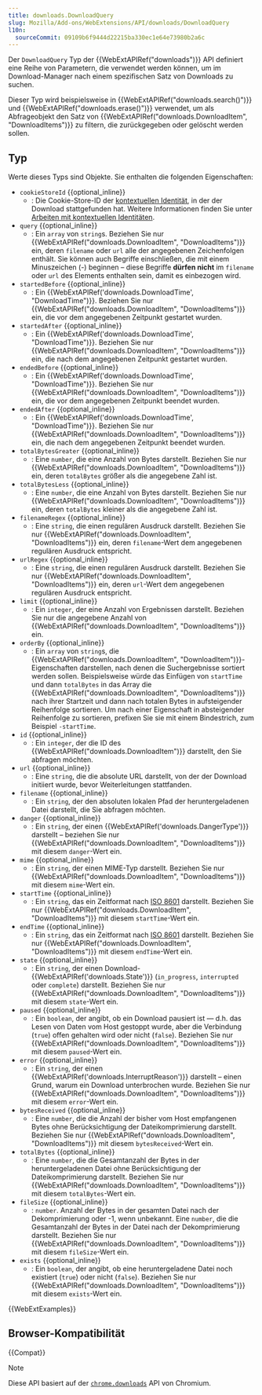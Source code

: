 ```yaml
---
title: downloads.DownloadQuery
slug: Mozilla/Add-ons/WebExtensions/API/downloads/DownloadQuery
l10n:
  sourceCommit: 09109b6f9444d22215ba330ec1e64e73980b2a6c
---
```


Der `DownloadQuery` Typ der {{WebExtAPIRef("downloads")}} API definiert eine Reihe von Parametern, die verwendet werden können, um im Download-Manager nach einem spezifischen Satz von Downloads zu suchen.

Dieser Typ wird beispielsweise in {{WebExtAPIRef("downloads.search()")}} und {{WebExtAPIRef("downloads.erase()")}} verwendet, um als Abfrageobjekt den Satz von {{WebExtAPIRef("downloads.DownloadItem", "DownloadItems")}} zu filtern, die zurückgegeben oder gelöscht werden sollen.

## Typ

Werte dieses Typs sind Objekte. Sie enthalten die folgenden Eigenschaften:

- `cookieStoreId` {{optional_inline}}
  - : Die Cookie-Store-ID der [kontextuellen Identität](/de/docs/Mozilla/Add-ons/WebExtensions/Work_with_contextual_identities), in der der Download stattgefunden hat. Weitere Informationen finden Sie unter [Arbeiten mit kontextuellen Identitäten](/de/docs/Mozilla/Add-ons/WebExtensions/Work_with_contextual_identities).
- `query` {{optional_inline}}
  - : Ein `array` von `string`s. Beziehen Sie nur {{WebExtAPIRef("downloads.DownloadItem", "DownloadItems")}} ein, deren `filename` oder `url` alle der angegebenen Zeichenfolgen enthält. Sie können auch Begriffe einschließen, die mit einem Minuszeichen (-) beginnen – diese Begriffe **dürfen nicht** im `filename` oder `url` des Elements enthalten sein, damit es einbezogen wird.
- `startedBefore` {{optional_inline}}
  - : Ein {{WebExtAPIRef('downloads.DownloadTime', "DownloadTime")}}. Beziehen Sie nur {{WebExtAPIRef("downloads.DownloadItem", "DownloadItems")}} ein, die vor dem angegebenen Zeitpunkt gestartet wurden.
- `startedAfter` {{optional_inline}}
  - : Ein {{WebExtAPIRef('downloads.DownloadTime', "DownloadTime")}}. Beziehen Sie nur {{WebExtAPIRef("downloads.DownloadItem", "DownloadItems")}} ein, die nach dem angegebenen Zeitpunkt gestartet wurden.
- `endedBefore` {{optional_inline}}
  - : Ein {{WebExtAPIRef('downloads.DownloadTime', "DownloadTime")}}. Beziehen Sie nur {{WebExtAPIRef("downloads.DownloadItem", "DownloadItems")}} ein, die vor dem angegebenen Zeitpunkt beendet wurden.
- `endedAfter` {{optional_inline}}
  - : Ein {{WebExtAPIRef('downloads.DownloadTime', "DownloadTime")}}. Beziehen Sie nur {{WebExtAPIRef("downloads.DownloadItem", "DownloadItems")}} ein, die nach dem angegebenen Zeitpunkt beendet wurden.
- `totalBytesGreater` {{optional_inline}}
  - : Eine `number`, die eine Anzahl von Bytes darstellt. Beziehen Sie nur {{WebExtAPIRef("downloads.DownloadItem", "DownloadItems")}} ein, deren `totalBytes` größer als die angegebene Zahl ist.
- `totalBytesLess` {{optional_inline}}
  - : Eine `number`, die eine Anzahl von Bytes darstellt. Beziehen Sie nur {{WebExtAPIRef("downloads.DownloadItem", "DownloadItems")}} ein, deren `totalBytes` kleiner als die angegebene Zahl ist.
- `filenameRegex` {{optional_inline}}
  - : Eine `string`, die einen regulären Ausdruck darstellt. Beziehen Sie nur {{WebExtAPIRef("downloads.DownloadItem", "DownloadItems")}} ein, deren `filename`-Wert dem angegebenen regulären Ausdruck entspricht.
- `urlRegex` {{optional_inline}}
  - : Eine `string`, die einen regulären Ausdruck darstellt. Beziehen Sie nur {{WebExtAPIRef("downloads.DownloadItem", "DownloadItems")}} ein, deren `url`-Wert dem angegebenen regulären Ausdruck entspricht.
- `limit` {{optional_inline}}
  - : Ein `integer`, der eine Anzahl von Ergebnissen darstellt. Beziehen Sie nur die angegebene Anzahl von {{WebExtAPIRef("downloads.DownloadItem", "DownloadItems")}} ein.
- `orderBy` {{optional_inline}}
  - : Ein `array` von `string`s, die {{WebExtAPIRef("downloads.DownloadItem", "DownloadItem")}}-Eigenschaften darstellen, nach denen die Suchergebnisse sortiert werden sollen. Beispielsweise würde das Einfügen von `startTime` und dann `totalBytes` in das Array die {{WebExtAPIRef("downloads.DownloadItem", "DownloadItems")}} nach ihrer Startzeit und dann nach totalen Bytes in aufsteigender Reihenfolge sortieren. Um nach einer Eigenschaft in absteigender Reihenfolge zu sortieren, prefixen Sie sie mit einem Bindestrich, zum Beispiel `-startTime`.
- `id` {{optional_inline}}
  - : Ein `integer`, der die ID des {{WebExtAPIRef("downloads.DownloadItem")}} darstellt, den Sie abfragen möchten.
- `url` {{optional_inline}}
  - : Eine `string`, die die absolute URL darstellt, von der der Download initiiert wurde, bevor Weiterleitungen stattfanden.
- `filename` {{optional_inline}}
  - : Ein `string`, der den absoluten lokalen Pfad der heruntergeladenen Datei darstellt, die Sie abfragen möchten.
- `danger` {{optional_inline}}
  - : Ein `string`, der einen {{WebExtAPIRef('downloads.DangerType')}} darstellt – beziehen Sie nur {{WebExtAPIRef("downloads.DownloadItem", "DownloadItems")}} mit diesem `danger`-Wert ein.
- `mime` {{optional_inline}}
  - : Ein `string`, der einen MIME-Typ darstellt. Beziehen Sie nur {{WebExtAPIRef("downloads.DownloadItem", "DownloadItems")}} mit diesem `mime`-Wert ein.
- `startTime` {{optional_inline}}
  - : Ein `string`, das ein Zeitformat nach [ISO 8601](https://en.wikipedia.org/wiki/ISO_8601) darstellt. Beziehen Sie nur {{WebExtAPIRef("downloads.DownloadItem", "DownloadItems")}} mit diesem `startTime`-Wert ein.
- `endTime` {{optional_inline}}
  - : Ein `string`, das ein Zeitformat nach [ISO 8601](https://en.wikipedia.org/wiki/ISO_8601) darstellt. Beziehen Sie nur {{WebExtAPIRef("downloads.DownloadItem", "DownloadItems")}} mit diesem `endTime`-Wert ein.
- `state` {{optional_inline}}
  - : Ein `string`, der einen Download-{{WebExtAPIRef('downloads.State')}} (`in_progress`, `interrupted` oder `complete`) darstellt. Beziehen Sie nur {{WebExtAPIRef("downloads.DownloadItem", "DownloadItems")}} mit diesem `state`-Wert ein.
- `paused` {{optional_inline}}
  - : Ein `boolean`, der angibt, ob ein Download pausiert ist — d.h. das Lesen von Daten vom Host gestoppt wurde, aber die Verbindung (`true`) offen gehalten wird oder nicht (`false`). Beziehen Sie nur {{WebExtAPIRef("downloads.DownloadItem", "DownloadItems")}} mit diesem `paused`-Wert ein.
- `error` {{optional_inline}}
  - : Ein `string`, der einen {{WebExtAPIRef('downloads.InterruptReason')}} darstellt – einen Grund, warum ein Download unterbrochen wurde. Beziehen Sie nur {{WebExtAPIRef("downloads.DownloadItem", "DownloadItems")}} mit diesem `error`-Wert ein.
- `bytesReceived` {{optional_inline}}
  - : Eine `number`, die die Anzahl der bisher vom Host empfangenen Bytes ohne Berücksichtigung der Dateikomprimierung darstellt. Beziehen Sie nur {{WebExtAPIRef("downloads.DownloadItem", "DownloadItems")}} mit diesem `bytesReceived`-Wert ein.
- `totalBytes` {{optional_inline}}
  - : Eine `number`, die die Gesamtanzahl der Bytes in der heruntergeladenen Datei ohne Berücksichtigung der Dateikomprimierung darstellt. Beziehen Sie nur {{WebExtAPIRef("downloads.DownloadItem", "DownloadItems")}} mit diesem `totalBytes`-Wert ein.
- `fileSize` {{optional_inline}}
  - : `number`. Anzahl der Bytes in der gesamten Datei nach der Dekomprimierung oder -1, wenn unbekannt. Eine `number`, die die Gesamtanzahl der Bytes in der Datei nach der Dekomprimierung darstellt. Beziehen Sie nur {{WebExtAPIRef("downloads.DownloadItem", "DownloadItems")}} mit diesem `fileSize`-Wert ein.
- `exists` {{optional_inline}}
  - : Ein `boolean`, der angibt, ob eine heruntergeladene Datei noch existiert (`true`) oder nicht (`false`). Beziehen Sie nur {{WebExtAPIRef("downloads.DownloadItem", "DownloadItems")}} mit diesem `exists`-Wert ein.

{{WebExtExamples}}

## Browser-Kompatibilität

{{Compat}}

> [!NOTE]
> Diese API basiert auf der [`chrome.downloads`](https://developer.chrome.com/docs/extensions/reference/api/downloads#type-DownloadQuery) API von Chromium.
